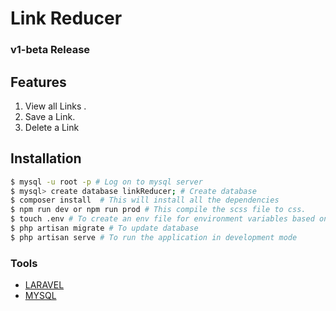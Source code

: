 # Link Reducer

### v1-beta Release

## Features
1. View all Links .
2. Save a Link.
3. Delete a Link

## Installation

```bash
$ mysql -u root -p # Log on to mysql server
$ mysql> create database linkReducer; # Create database
$ composer install  # This will install all the dependencies
$ npm run dev or npm run prod # This compile the scss file to css.
$ touch .env # To create an env file for environment variables based on the example in the repository.
$ php artisan migrate # To update database
$ php artisan serve # To run the application in development mode
```

### Tools
- [LARAVEL](https://laravel.com/)
- [MYSQL](https://www.mysql.com/)
